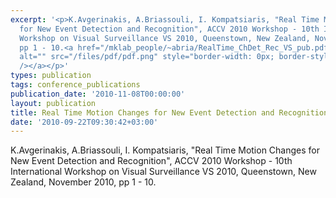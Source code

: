 ```yaml
---
excerpt: '<p>K.Avgerinakis, A.Briassouli, I. Kompatsiaris, "Real Time Motion Changes
  for New Event Detection and Recognition", ACCV 2010 Workshop - 10th International
  Workshop on Visual Surveillance VS 2010, Queenstown, New Zealand, November 2010,
  pp 1 - 10.<a href="/mklab_people/~abria/RealTime_ChDet_Rec_VS_pub.pdf"><img align="top"
  alt="" src="/files/pdf/pdf.png" style="border-width: 0px; border-style: solid;"
  /></a></p>'
types: publication
tags: conference_publications
publication_date: '2010-11-08T00:00:00'
layout: publication
title: Real Time Motion Changes for New Event Detection and Recognition
date: '2010-09-22T09:30:42+03:00'
---
```

<p>K.Avgerinakis, A.Briassouli, I. Kompatsiaris, "Real Time Motion Changes for New Event Detection and Recognition", ACCV 2010 Workshop - 10th International Workshop on Visual Surveillance VS 2010, Queenstown, New Zealand, November 2010, pp 1 - 10.<a href="/mklab_people/~abria/RealTime_ChDet_Rec_VS_pub.pdf"><img align="top" alt="" src="/files/pdf/pdf.png" style="border-width: 0px; border-style: solid;" /></a></p>
